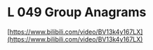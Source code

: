# L 049 Group Anagrams
 
[https://www.bilibili.com/video/BV13k4y167LX](https://www.bilibili.com/video/BV13k4y167LX)
